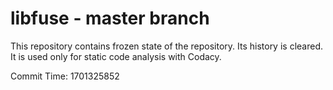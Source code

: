 # libfuse - master branch

This repository contains frozen state of the repository.
Its history is cleared. It is used only for static code
analysis with Codacy.

Commit Time: 1701325852